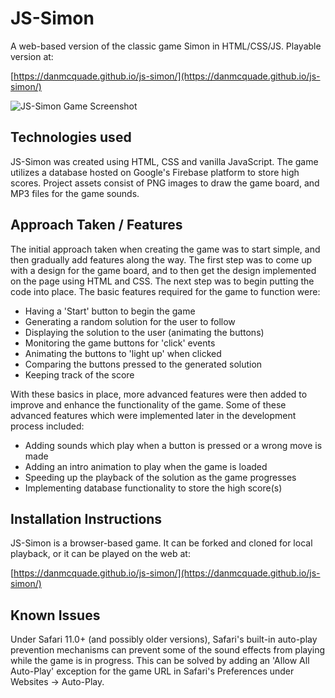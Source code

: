 # JS-Simon
A web-based version of the classic game Simon in HTML/CSS/JS. Playable version at:

[https://danmcquade.github.io/js-simon/](https://danmcquade.github.io/js-simon/)

![JS-Simon Game Screenshot](https://danmcquade.github.io/js-simon/images/preview.png "JS-Simon Game Screenshot")

## Technologies used
JS-Simon was created using HTML, CSS and vanilla JavaScript. The game utilizes a database hosted on Google's Firebase platform to store high scores. Project assets consist of PNG images to draw the game board, and MP3 files for the game sounds.

## Approach Taken / Features
The initial approach taken when creating the game was to start simple, and then gradually add features along the way. The first step was to come up with a design for the game board, and to then get the design implemented on the page using HTML and CSS. The next step was to begin putting the code into place. The basic features required for the game to function were:

- Having a 'Start' button to begin the game
- Generating a random solution for the user to follow
- Displaying the solution to the user (animating the buttons)
- Monitoring the game buttons for 'click' events
- Animating the buttons to 'light up' when clicked
- Comparing the buttons pressed to the generated solution
- Keeping track of the score

With these basics in place, more advanced features were then added to improve and enhance the functionality of the game. Some of these advanced features which were implemented later in the development process included:

- Adding sounds which play when a button is pressed or a wrong move is made
- Adding an intro animation to play when the game is loaded
- Speeding up the playback of the solution as the game progresses
- Implementing database functionality to store the high score(s)

## Installation Instructions
JS-Simon is a browser-based game. It can be forked and cloned for local playback, or it can be played on the web at:

[https://danmcquade.github.io/js-simon/](https://danmcquade.github.io/js-simon/)

## Known Issues
Under Safari 11.0+ (and possibly older versions), Safari's built-in auto-play prevention mechanisms can prevent some of the sound effects from playing while the game is in progress. This can be solved by adding an 'Allow All Auto-Play' exception for the game URL in Safari's Preferences under Websites -> Auto-Play.    
